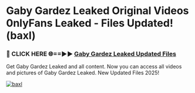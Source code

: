 # Gaby Gardez Leaked Original Videos 0nlyFans Leaked - Files Updated! (baxl)

<h3>🔴 CLICK HERE 🌐==►► <a href="https://tinyurl.com/4seja8ks" rel="nofollow">Gaby Gardez Leaked Updated Files</a></h3>

Get Gaby Gardez Leaked and all content. Now you can access all videos and pictures of Gaby Gardez Leaked. New Updated Files 2025!

[![baxl](https://i.imgur.com/EWjZXRe.gif)](https://tinyurl.com/4seja8ks)
